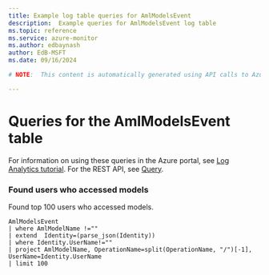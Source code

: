 ```yaml
---
title: Example log table queries for AmlModelsEvent
description:  Example queries for AmlModelsEvent log table
ms.topic: reference
ms.service: azure-monitor
ms.author: edbaynash
author: EdB-MSFT
ms.date: 09/16/2024

# NOTE:  This content is automatically generated using API calls to Azure. Any edits made on these files will be overwritten in the next run of the script. 

---
```


# Queries for the AmlModelsEvent table

For information on using these queries in the Azure portal, see [Log Analytics tutorial](/azure/azure-monitor/logs/log-analytics-tutorial). For the REST API, see [Query](/rest/api/loganalytics/query).


### Found users who accessed models  


Found top 100 users who accessed models.  

```query
AmlModelsEvent
| where AmlModelName !=""
| extend  Identity=(parse_json(Identity))
| where Identity.UserName!=""
| project AmlModelName, OperationName=split(OperationName, "/")[-1], UserName=Identity.UserName
| limit 100
```

